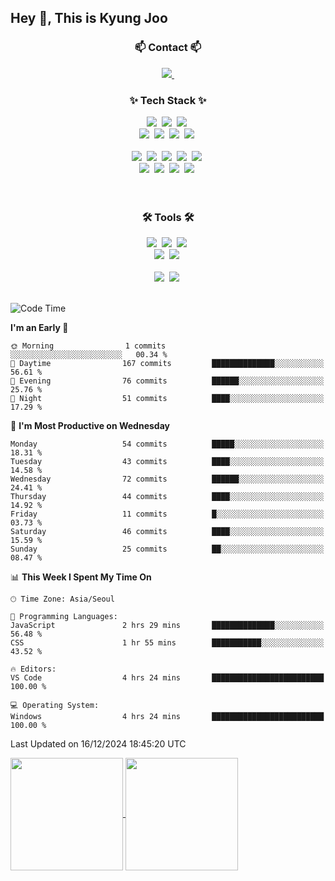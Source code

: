 
## Hey 👋, This is Kyung Joo

<!-- ![Gmail Badge](https://img.shields.io/badge/Gmail-d14836?style=flat-square&logo=Gmail&logoColor=white&link=mailto:joou3982@gmail.com)
[![wakatime](https://wakatime.com/badge/user/018d1ca9-f45f-41c7-8716-a5f010f313d0.svg)](https://wakatime.com/@018d1ca9-f45f-41c7-8716-a5f010f313d0) -->


<!--내용 부분-->

<h3 align="center">📫 Contact 📫</h3>
<div align="center">
  <a href="joou3982@gmail.com">
    <img src="https://img.shields.io/badge/Gmail-D14836?style=for-the-badge&logo=gmail&logoColor=white"/>&nbsp
  </a>
</div>


<h3 align="center">✨ Tech Stack ✨</h3>
<div align="center">
  <img src="https://img.shields.io/badge/react-20232a.svg?style=for-the-badge&logo=react&logoColor=61DAFB" />&nbsp
  <img src="https://img.shields.io/badge/javascript-F7DF1E.svg?style=for-the-badge&logo=javascript&logoColor=20232a" />&nbsp
  <img src="https://img.shields.io/badge/node.js-5FA04E.svg?style=for-the-badge&logo=node.js&logoColor=white" />&nbsp

</div>

<div align="center">
  <img src="https://img.shields.io/badge/styled--components-DB7093?style=for-the-badge&logo=styled-components&logoColor=ffd35b" />&nbsp
  <img src="https://img.shields.io/badge/html5-E34F26.svg?style=for-the-badge&logo=html5&logoColor=white" />&nbsp
  <img src="https://img.shields.io/badge/css3-1572B6.svg?style=for-the-badge&logo=css3&logoColor=white" />&nbsp
 <img src="https://img.shields.io/badge/bootstrap-7952B3.svg?style=for-the-badge&logo=bootstrap&logoColor=white" />&nbsp
</div>

<br>

<div align="center">
  <img src="https://img.shields.io/badge/python-3670A0?style=for-the-badge&logo=python&logoColor=ffdd54" />&nbsp
  <img src="https://img.shields.io/badge/pandas-150458.svg?style=for-the-badge&logo=pandas&logoColor=white" />&nbsp
  <img src="https://img.shields.io/badge/numpy-4d77cf.svg?style=for-the-badge&logo=numpy&logoColor=white" />&nbsp
  <img src="https://img.shields.io/badge/Matplotlib-11557c.svg?style=for-the-badge&logo=Matplotlib&logoColor=white" />&nbsp
  <img src="https://img.shields.io/badge/spss-D70033.svg?style=for-the-badge&logo=spss&logoColor=white" />&nbsp
</div>

<div align="center">
  <img src="https://img.shields.io/badge/springboot-6DB33F?style=for-the-badge&logo=springboot&logoColor=white" />&nbsp
  <img src="https://img.shields.io/badge/fastapi-009688.svg?style=for-the-badge&logo=fastapi&logoColor=white" />&nbsp
  <img src="https://img.shields.io/badge/mySQL-4479A1.svg?style=for-the-badge&logo=mySQL&logoColor=white" />&nbsp
 <img src="https://img.shields.io/badge/django-092E20.svg?style=for-the-badge&logo=django&logoColor=white" />&nbsp
</div>

<br>

<br>

<h3 align="center">🛠 Tools 🛠</h3>
<div align="center">
  <img src="https://img.shields.io/badge/git-F05033.svg?style=for-the-badge&logo=git&logoColor=white" />&nbsp
  <img src="https://img.shields.io/badge/github-181717.svg?style=for-the-badge&logo=github&logoColor=white" />&nbsp
  <img src="https://img.shields.io/badge/Notion-F3F3F3.svg?style=for-the-badge&logo=notion&logoColor=black" />&nbsp
</div>

<div align="center">
  <img src="https://img.shields.io/badge/slack-4A154B.svg?style=for-the-badge&logo=slack&logoColor=white" />&nbsp
  <img src="https://img.shields.io/badge/figma-F24E1E.svg?style=for-the-badge&logo=figma&logoColor=white" />&nbsp
</div>

<br>

<div align="center">
  <img src="https://img.shields.io/badge/VSCode-2C2C32.svg?style=for-the-badge&logo=visual-studio-code&logoColor=22ABF3" />&nbsp
  <img src="https://img.shields.io/badge/jupyter-2C2C32.svg?style=for-the-badge&logo=jupyter&logoColor=F37726" />&nbsp
<!--   <img src="https://img.shields.io/badge/Colab-2C2C32.svg?style=for-the-badge&logo=googlecolab&logoColor=F9AB00" />&nbsp -->
</div>

<br>




<!--START_SECTION:waka-->
![Code Time](http://img.shields.io/badge/Code%20Time-185%20hrs%205%20mins-blue)

**I'm an Early 🐤** 

```text
🌞 Morning                1 commits           ░░░░░░░░░░░░░░░░░░░░░░░░░   00.34 % 
🌆 Daytime                167 commits         ██████████████░░░░░░░░░░░   56.61 % 
🌃 Evening                76 commits          ██████░░░░░░░░░░░░░░░░░░░   25.76 % 
🌙 Night                  51 commits          ████░░░░░░░░░░░░░░░░░░░░░   17.29 % 
```
📅 **I'm Most Productive on Wednesday** 

```text
Monday                   54 commits          █████░░░░░░░░░░░░░░░░░░░░   18.31 % 
Tuesday                  43 commits          ████░░░░░░░░░░░░░░░░░░░░░   14.58 % 
Wednesday                72 commits          ██████░░░░░░░░░░░░░░░░░░░   24.41 % 
Thursday                 44 commits          ████░░░░░░░░░░░░░░░░░░░░░   14.92 % 
Friday                   11 commits          █░░░░░░░░░░░░░░░░░░░░░░░░   03.73 % 
Saturday                 46 commits          ████░░░░░░░░░░░░░░░░░░░░░   15.59 % 
Sunday                   25 commits          ██░░░░░░░░░░░░░░░░░░░░░░░   08.47 % 
```


📊 **This Week I Spent My Time On** 

```text
🕑︎ Time Zone: Asia/Seoul

💬 Programming Languages: 
JavaScript               2 hrs 29 mins       ██████████████░░░░░░░░░░░   56.48 % 
CSS                      1 hr 55 mins        ███████████░░░░░░░░░░░░░░   43.52 % 

🔥 Editors: 
VS Code                  4 hrs 24 mins       █████████████████████████   100.00 % 

💻 Operating System: 
Windows                  4 hrs 24 mins       █████████████████████████   100.00 % 
```


 Last Updated on 16/12/2024 18:45:20 UTC
<!--END_SECTION:waka-->

<!--![Kyung Joo's GitHub stats](https://github-readme-stats.vercel.app/api?username=kzoou2&layout=compact&theme=ayu-mirage)
![Top Langs](https://github-readme-stats.vercel.app/api/top-langs/?username=kzoou2&layout=compact&show_icons=true&theme=ayu-mirage" ) 내용 부분-->

<a href="https://github.com/kzoou2/github-readme-stats">
  <img height=180 align="center" src="https://github-readme-stats.vercel.app/api?username=kzoou2&show_icons=true&theme=ayu-mirage" />
</a>
<a href="https://github.com/anuraghazra/convoychat">
  <img height=180 align="center" src="https://github-readme-stats.vercel.app/api/top-langs?username=kzoou2&layout=compact&langs_count=8&card_width=320&theme=ayu-mirage" />
</a>



